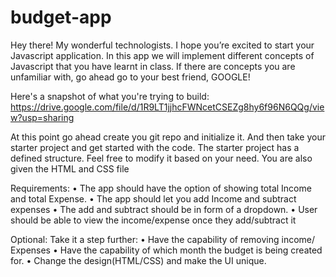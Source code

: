 # budget-app

Hey there! My wonderful technologists. I hope you’re excited to start your Javascript application. In this app we will implement different concepts of Javascript that you have learnt in class. If there are concepts you are unfamiliar with, go ahead go to your best friend, GOOGLE!

Here's a snapshot of what you're trying to build: https://drive.google.com/file/d/1R9LT1jjhcFWNcetCSEZg8hy6f96N6QQg/view?usp=sharing

At this point go ahead create you git repo and initialize it. 
And then take your starter project and get started with the code.
The starter project has a defined structure. Feel free to modify it based on your need. You are also given the HTML and CSS file

Requirements:
	•	The app should have the option of showing total Income and total Expense.
	•	The app should let you add Income and subtract expenses
	•	The add and subtract should be in form of a dropdown.
	•	User should be able to view the income/expense once they add/subtract it



Optional: Take it a step further:
	•	Have the capability of removing income/ Expenses
	•	Have the capability of which month the budget is being created for.
	•	Change the design(HTML/CSS) and make the UI unique.




